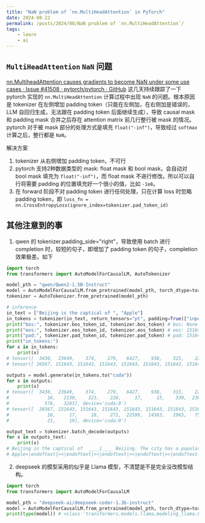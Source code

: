 ```yaml
---
title: "NaN problem of `nn.MultiHeadAttention` in PyTorch"
date: 2024-08-22
permalink: /posts/2024/08/NaN problem of `nn.MultiHeadAttention`/
tags:
    - learn
    - ai
---
```


## `MultiHeadAttention` `NaN` 问题
[nn.MultiheadAttention causes gradients to become NaN under some use cases · Issue #41508 · pytorch/pytorch · GitHub](https://github.com/pytorch/pytorch/issues/41508)
这几天持续跟踪了一下 pytorch 实现的 `nn.MultiHeadAttention` 计算过程中出现 `NaN` 的问题。根本原因是 tokenizer 在左侧增加 padding token（只能在左侧加，在右侧加是错误的，LLM 自回归生成，无法跟在 padding token 后面继续生成），导致 causal mask 和 padding mask 合并之后存在 attention matrix 前几行整行被 mask 的情况。pytorch 对于被 mask 部分的处理方式是填充 `float("-inf")`，导致经过 `softmax` 计算之后，整行都是 `NaN`。

解决方案
1. tokenizer 从右侧增加 padding token，不可行
2. pytorch 支持2种数据类型的 mask: float mask 和 bool mask，会自动对 bool mask 填充为 `float("-inf")`，而 float mask 不进行修改。所以可以自行将需要 padding 的位置填充好一个很小的值，比如 `-1e8`。
3. 在 forward 阶段不对 padding token 进行任何处理，只在计算 loss 时忽略 padding token，即 `loss_fn = nn.CrossEntropyLoss(ignore_index=tokenizer.pad_token_id)`
## 其他注意到的事
1. qwen 的 tokenizer.padding_side="right"，导致使用 batch 进行 completion 时，较短的句子，即增加了 padding token 的句子，completion 效果极差。如下
```python
import torch
from transformers import AutoModelForCausalLM, AutoTokenizer

model_pth = "qwen/Qwen2-1.5B-Instruct"
model = AutoModelForCausalLM.from_pretrained(model_pth, torch_dtype=torch.bfloat16, device_map="cuda")
tokenizer = AutoTokenizer.from_pretrained(model_pth)

# inference
in_text = ["Beijing is the captical of ", "Apple"]
in_tokens = tokenizer(in_text, return_tensors="pt", padding=True)["input_ids"]
print("bos:", tokenizer.bos_token_id, tokenizer.bos_token) # bos: None None
print("eos:", tokenizer.eos_token_id, tokenizer.eos_token) # eos: 151645 <|im_end|>
print("pad:", tokenizer.pad_token_id, tokenizer.pad_token) # pad: 151643 <|endoftext|>
print("in_tokens:")
for x in in_tokens:
    print(x)
# tensor([  3430,  23649,    374,    279,   6427,    938,    315,    220])
# tensor([ 26567, 151643, 151643, 151643, 151643, 151643, 151643, 151643])

outputs = model.generate(in_tokens.to("cuda"))
for x in outputs:
    print(x)
# tensor([  3430,  23649,    374,    279,   6427,    938,    315,    220,  30743,
#              16,   2130,    323,    220,     17,     15,    339,  23631,     13,
#             576,   3283], device='cuda:0')
# tensor([  26567, 151643, 151643, 151643, 151643, 151643, 151643, 151643,      2,
#              16,     17,     18,    271,  22599,  14363,   1965,   7591,     62,
#              21,     19], device='cuda:0')

output_text = tokenizer.batch_decode(outputs)
for x in outputs_text:
    print(x)
# Beijing is the captical of  ____1____ Beijing. The city has a population of over
# Apple<|endoftext|><|endoftext|><|endoftext|><|endoftext|><|endoftext|><|endoftext|><|endoftext|>## 50. If \(a\) is a positive
```

2. deepseek 的模型采用的似乎是 Llama 模型，不清楚是不是完全没改模型结构。
```python
import torch
from transformers import AutoModelForCausalLM

model_pth = "deepseek-ai/deepseek-coder-1.3b-instruct"
model = AutoModelForCausalLM.from_pretrained(model_pth, torch_dtype=torch.bfloat16, device_map="cuda")
print(type(model)) # <class 'transformers.models.llama.modeling_llama.LlamaForCausalLM'>
```